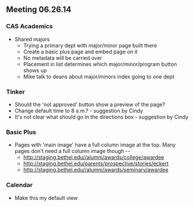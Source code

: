 ## Meeting 06.26.14

### CAS Academics
* Shared majors
    * Trying a primary dept with major/minor page built there
    * Create a basic plus page and embed page on it
    * No metadata will be carried over
    * Placement in list determines which major/minor/program button shows up
    * Mike talk to deans about major/minors index going to one dept

### Tinker
* Should the 'not approved' button show a preview of the page?
* Change default time to 8 a.m.? - suggestion by Cindy
* It's not clear what should go in the directions box - suggestion by Cindy

### Basic Plus
* Pages with 'main image' have a full column image at the top. Many pages don't need a full column image though --
    * http://staging.bethel.edu//alumni/awards/college/awardee
    * http://staging.bethel.edu/parents/prospective/stories/eckert
    * http://staging.bethel.edu//alumni/awards/seminary/awardee

### Calendar
* Make this my default view

